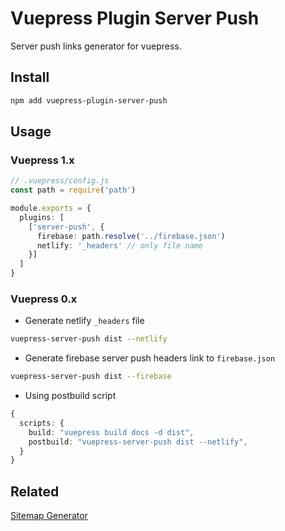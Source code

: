 # Vuepress Plugin Server Push

Server push links generator for vuepress.

## Install

```sh
npm add vuepress-plugin-server-push
```

## Usage

### Vuepress 1.x

```ts
// .vuepress/config.js
const path = require('path')

module.exports = {
  plugins: [
    ['server-push', {
      firebase: path.resolve('../firebase.json')
      netlify: '_headers' // only file name
    }]
  ]
}
```

### Vuepress 0.x

- Generate netlify `_headers` file

```sh
vuepress-server-push dist --netlify
```

- Generate firebase server push headers link to `firebase.json`

```sh
vuepress-server-push dist --firebase
```

- Using postbuild script

```ts
{
  scripts: {
    build: "vuepress build docs -d dist",
    postbuild: "vuepress-server-push dist --netlify",
  }
}
```

## Related
[Sitemap Generator](https://github.com/ekoeryanto/vuepress-plugin-sitemap)
